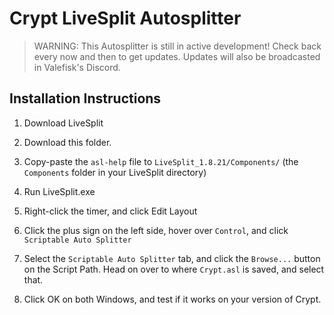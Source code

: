 # Crypt LiveSplit Autosplitter

> WARNING: This Autosplitter is still in active development! Check back every now and then to get updates. Updates will also be broadcasted in Valefisk's Discord.

## Installation Instructions

1. Download LiveSplit

2. Download this folder.

3. Copy-paste the `asl-help` file to `LiveSplit_1.8.21/Components/` (the `Components` folder in your LiveSplit directory)

4. Run LiveSplit.exe

5. Right-click the timer, and click Edit Layout

6. Click the plus sign on the left side, hover over `Control`, and click `Scriptable Auto Splitter`

7. Select the `Scriptable Auto Splitter` tab, and click the `Browse...` button on the Script Path. Head on over to where `Crypt.asl` is saved, and select that.

8. Click OK on both Windows, and test if it works on your version of Crypt.

